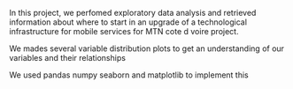 In this project, we perfomed exploratory data analysis and retrieved information about where to start in an upgrade of a technological infrastructure for mobile services for MTN cote d voire project.


We mades several variable distribution plots to get an understanding of our variables and their relationships


We used pandas numpy seaborn and matplotlib to implement this
